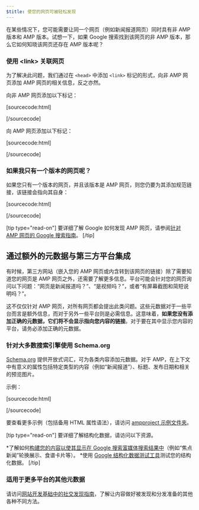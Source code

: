 ```yaml
---
$title: 使您的网页可被轻松发现
---
```


在某些情况下，您可能需要让同一个网页（例如新闻报道网页）同时具有非 AMP 版本和 AMP 版本。试想一下，如果 Google 搜索找到该网页的非 AMP 版本，那么它如何知晓该网页还存在 AMP 版本呢？

### 使用 &lt;link&gt; 关联网页

为了解决此问题，我们通过在 `<head>` 中添加 `<link>` 标记的形式，向非 AMP 网页添加 AMP 网页的相关信息，反之亦然。

向非 AMP 网页添加以下标记：

[sourcecode:html]

<link rel="amphtml" href="https://www.example.com/url/to/amp/document.html">
[/sourcecode]

向 AMP 网页添加以下标记：

[sourcecode:html]

<link rel="canonical" href="https://www.example.com/url/to/full/document.html">
[/sourcecode]

### 如果我只有一个版本的网页呢？

如果您只有一个版本的网页，并且该版本是 AMP 网页，则您仍要为其添加规范链接，该链接会指向其自身：

[sourcecode:html]

<link rel="canonical" href="https://www.example.com/url/to/amp/document.html">
[/sourcecode]

[tip type="read-on"]
要详细了解 Google 如何发现 AMP 网页，请参阅[针对 AMP 网页的 Google 搜索指南](https://support.google.com/webmasters/answer/6340290)。
[/tip]

## 通过额外的元数据与第三方平台集成 <a name="integrate-with-third-party-platforms-through-additional-metadata"></a>

有时候，第三方网站（嵌入您的 AMP 网页或内含转到该网页的链接）除了需要知道您的网页是 AMP 网页之外，还需要了解更多信息。平台可能会针对您的网页询问以下问题：“网页是新闻报道吗？”、“是视频吗？”，或者“有屏幕截图和简短说明吗？”。

这不仅仅针对 AMP 网页，对所有网页都会提出此类问题。这些元数据对于一些平台而言是额外信息，而对于另外一些平台则是必需信息。这意味着，**如果您没有添加正确的元数据，它们将不会显示指向您内容的链接**。对于要在其中显示您内容的平台，请务必添加正确的元数据。

### 针对大多数搜索引擎使用 Schema.org

[Schema.org](http://schema.org/) 提供开放式词汇，可为各类内容添加元数据。对于 AMP，在上下文中有意义的属性包括特定类型的内容（例如“新闻报道”）、标题、发布日期和相关的预览图片。

示例：

[sourcecode:html]

<script type="application/ld+json">
  {
    "@context": "http://schema.org",
    "@type": "NewsArticle",
    "mainEntityOfPage": "http://cdn.ampproject.org/article-metadata.html",
    "headline": "Lorem Ipsum",
    "datePublished": "1907-05-05T12:02:41Z",
    "dateModified": "1907-05-05T12:02:41Z",
    "description": "The Catiline Orations continue to beguile engineers and designers alike -- but can it stand the test of time?",
    "author": {
      "@type": "Person",
      "name": "Jordan M Adler"
    },
    "publisher": {
      "@type": "Organization",
      "name": "Google",
      "logo": {
        "@type": "ImageObject",
        "url": "http://cdn.ampproject.org/logo.jpg",
        "width": 600,
        "height": 60
      }
    },
    "image": {
      "@type": "ImageObject",
      "url": "http://cdn.ampproject.org/leader.jpg",
      "height": 2000,
      "width": 800
    }
  }
</script>

[/sourcecode]

要查看更多示例（包括备用 HTML 属性语法），请访问 [ampproject 示例文件夹](https://github.com/ampproject/amphtml/tree/master/examples/metadata-examples)。

[tip type="read-on"] 要详细了解结构化数据，请访问以下资源。

*了解如何[构建您的内容以使其显示在 Google 搜索富媒体搜索结果中](https://developers.google.com/search/docs/guides/mark-up-content)（例如“焦点新闻”轮换展示、食谱卡片等）。
*使用 [Google 结构化数据测试工具](https://developers.google.com/structured-data/testing-tool/)测试您的结构化数据。
[/tip]

### 适用于更多平台的其他元数据

请访问[网站开发基础中的社交发现指南](https://developers.google.com/web/fundamentals/discovery-and-monetization/social-discovery/)，了解让内容做好被发现和分发准备的其他各种不同方法。
